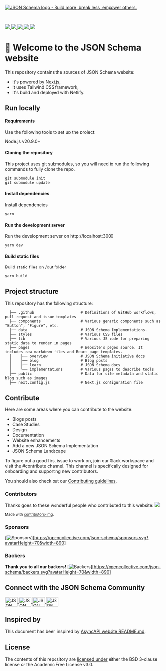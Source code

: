 [![JSON Schema logo - Build more, break less, empower others.](https://raw.githubusercontent.com/json-schema-org/.github/main/assets/json-schema-banner.png)](https://json-schema.org)

<br/>
<p>
    <a href="https://github.com/json-schema-org/website/graphs/contributors" alt="JSON Schema GitHub website contributors">
      <img src="https://img.shields.io/github/contributors/json-schema-org/website?color=orange" />
    </a>
    <a href="https://github.com/json-schema-org/website/issues?q=is%3Aissue+is%3Aopen+label%3A%22good+first+issue%22" alt="Good First JSON Schema issue">
      <img src="https://img.shields.io/github/issues/json-schema-org/website/good%20first%20issue.svg?color=%23DDDD00" />
    </a>
    <a href="https://github.com/json-schema-org/.github/blob/main/CODE_OF_CONDUCT.md" alt="Contributor Covenant">
      <img src="https://img.shields.io/badge/Contributor%20Covenant-2.1-4baaaa.svg" />
    </a> 
    <a href="https://www.repostatus.org/#active" alt="Repo status">
      <img src="https://www.repostatus.org/badges/latest/active.svg" />
    </a> 
    <a href="https://json-schema.org/slack" alt="JSON Schema Slack">
      <img src="https://img.shields.io/badge/Slack-json--schema-@website.svg?logo=slack&color=yellow" />
    </a>   
</p>

# 👋 Welcome to the JSON Schema website
This repository contains the sources of JSON Schema website:

* It's powered by Next.js,
* It uses Tailwind CSS framework,
* It's build and deployed with Netlify.

## Run locally

#### Requirements
Use the following tools to set up the project:

Node.js v20.9.0+

#### Cloning the repository
This project uses git submodules, so you will need to run the following commands to fully clone the repo.
```
git submodule init
git submodule update
```

#### Install dependencies

Install dependencies
```
yarn
```

#### Run the development server

Run the development server on http://localhost:3000
```
yarn dev
```

#### Build static files 

Build static files on /out folder
```
yarn build
```

## Project structure

This repository has the following structure:

<!-- If you make any changes in the project structure, remember to update it. -->

```text
  ├── .github                     # Definitions of GitHub workflows, pull request and issue templates
  ├── components                  # Various generic components such as "Button", "Figure", etc.
  ├── data                        # JSON Schema Implementations.
  ├── styles                      # Various CSS files
  ├── lib                         # Various JS code for preparing static data to render in pages
  ├── pages                       # Website's pages source. It includes raw markdown files and React page templates.
  │    ├── overview               # JSON Schema initiative docs
  │    ├── blog                   # Blog posts
  │    ├── learn                  # JSON Schema docs
  │    └── implementations        # Various pages to describe tools
  ├── public                      # Data for site metadata and static blog such as images
  ├── next.config.js              # Next.js configuration file

```

## Contribute

Here are some areas where you can contribute to the website:
- Blogs posts
- Case Studies
- Design
- Documentation
- Website enhancements
- Add a new JSON Schema Implementation
- JSON Schema Landscape

To figure out a good first issue to work on, join our Slack workspace and visit the #contribute channel. This channel is specifically designed for onboarding and supporting new contributors.

You should also check out our [Contributing guidelines](./CONTRIBUTING.md).

### Contributors

Thanks goes to these wonderful people who contributed to this website:
<a href = "https://github.com/json-schema-org/website/graphs/contributors">
  <img src = "https://contrib.rocks/image?repo=json-schema-org/website"/>
</a>

<sub>Made with [contributors-img](https://contrib.rocks).</sub>

### Sponsors

[![Sponsors](https://opencollective.com/json-schema/sponsors.svg)][https://opencollective.com/json-schema/sponsors.svg?avatarHeight=70&width=890]

### Backers

**Thank you to all our backers!**
[![Backers](https://opencollective.com/json-schema/backers.svg)][https://opencollective.com/json-schema/backers.svg?avatarHeight=70&width=890]

## Connect with the JSON Schema Community

<p align="left">
    <a href="https://json-schema.org/slack" target="blank">
      <img align="center" src="https://img.icons8.com/color/48/null/slack-new.png" alt="JSON Schema Slack" height="30" width="40" />
    </a>
    <a href="https://twitter.com/jsonschema" target="blank">
      <img align="center" src="https://raw.githubusercontent.com/rahuldkjain/github-profile-readme-generator/master/src/images/icons/Social/twitter.svg" alt="JSON Schema Twitter" height="30" width="40" />
    </a>
    <a href="https://www.linkedin.com/company/jsonschema" target="blank">
      <img align="center" src="https://raw.githubusercontent.com/rahuldkjain/github-profile-readme-generator/master/src/images/icons/Social/linked-in-alt.svg" alt="JSON Schema LinkedIn" height="30" width="40" />
    </a>
    <a href="https://www.youtube.com/@JSONSchemaOrgOfficial" target="blank">
      <img align="center" src="https://raw.githubusercontent.com/rahuldkjain/github-profile-readme-generator/master/src/images/icons/Social/youtube.svg" alt="JSON Schema YouTube" height="30" width="40" />
    </a>
</p>

## Inspired by
This document has been inspired by [AsyncAPI website README.md](https://github.com/asyncapi/website/blob/master/README.md).

## License
The contents of this repository are [licensed under](./LICENSE) either the BSD 3-clause license *or* the Academic Free License v3.0.